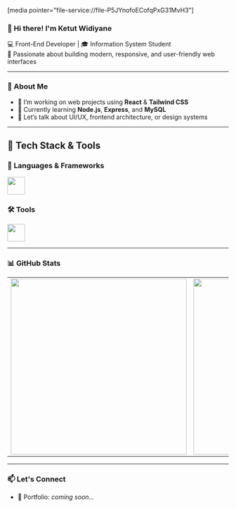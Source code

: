 [media pointer="file-service://file-P5JYnofoECofqPxG31MvH3"]
### 👋 Hi there! I'm Ketut Widiyane

💻 Front-End Developer | 🎓 Information System Student  
🎯 Passionate about building modern, responsive, and user-friendly web interfaces

---

### 🌟 About Me
- 🔭 I’m working on web projects using **React** & **Tailwind CSS**
- 🌱 Currently learning **Node.js**, **Express**, and **MySQL**
- 💬 Let’s talk about UI/UX, frontend architecture, or design systems

---

## 🚀 Tech Stack & Tools

### 📘 Languages & Frameworks
<p align="left">
  <img src="https://skillicons.dev/icons?i=html,css,js,react,tailwind,laravel" height="40" />
</p>

### 🛠️ Tools
<p align="left">
  <img src="https://skillicons.dev/icons?i=figma,vscode,postman,git,github" height="40" />
</p>

---

### 📊 GitHub Stats
<table>
  <tr>
    <td>
      <img src="https://github-readme-stats.vercel.app/api?username=IKetutWidiyane&show_icons=true&theme=radical" width="400"/>
    </td>
    <td>
      <img src="https://github-readme-stats.vercel.app/api/top-langs/?username=IKetutWidiyane&layout=compact&theme=radical" width="400"/>
    </td>
  </tr>
</table>

---

### 📫 Let's Connect
- 💼 Portfolio: *coming soon...*


